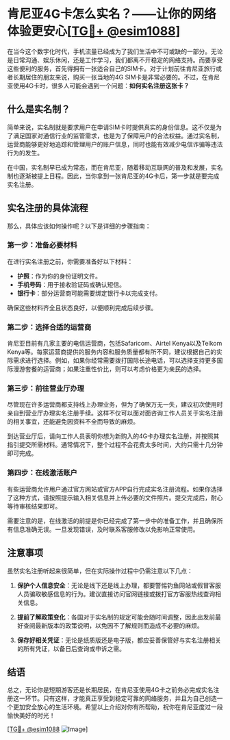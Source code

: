 # 肯尼亚4G卡怎么实名？——让你的网络体验更安心[[TG💪+ @esim1088](https://t.me/s/esim1088)]

在当今这个数字化时代，手机流量已经成为了我们生活中不可或缺的一部分。无论是日常沟通、娱乐休闲，还是工作学习，我们都离不开稳定的网络支持。而要享受这些便利的服务，首先得拥有一张适合自己的SIM卡。对于计划前往肯尼亚旅行或者长期居住的朋友来说，购买一张当地的4G SIM卡是非常必要的。不过，在肯尼亚使用4G卡时，很多人可能会遇到一个问题：**如何实名注册这张卡？**

## 什么是实名制？

简单来说，实名制就是要求用户在申请SIM卡时提供真实的身份信息。这不仅是为了满足国家对通信行业的监管需求，也是为了保障用户的合法权益。通过实名制，运营商能够更好地追踪和管理用户的账户信息，同时也能有效减少电信诈骗等违法行为的发生。

在中国，实名制早已成为常态，而在肯尼亚，随着移动互联网的普及和发展，实名制也逐渐被提上日程。因此，当你拿到一张肯尼亚的4G卡后，第一步就是要完成实名注册。

## 实名注册的具体流程

那么，具体应该如何操作呢？以下是详细的步骤指南：

### 第一步：准备必要材料

在进行实名注册之前，你需要准备好以下材料：
- **护照**：作为你的身份证明文件。
- **手机号码**：用于接收验证码或确认短信。
- **银行卡**：部分运营商可能需要绑定银行卡以完成支付。

确保这些材料齐全且状态良好，以便顺利完成后续步骤。

### 第二步：选择合适的运营商

肯尼亚目前有几家主要的电信运营商，包括Safaricom、Airtel Kenya以及Telkom Kenya等。每家运营商提供的服务内容和服务质量都有所不同，建议根据自己的实际需求进行选择。例如，如果你经常需要拨打国际长途电话，可以选择支持更多国际漫游套餐的运营商；如果注重性价比，则可以考虑价格更为亲民的选择。

### 第三步：前往营业厅办理

尽管现在许多运营商都支持线上办理业务，但为了确保万无一失，建议初次使用时亲自到营业厅办理实名注册手续。这样不仅可以面对面咨询工作人员关于实名注册的相关事宜，还能避免因资料不全而导致的麻烦。

到达营业厅后，请向工作人员表明你想为新购入的4G卡办理实名注册，并按照其指引提交所需材料。通常情况下，整个过程不会花费太多时间，大约只需十几分钟即可完成。

### 第四步：在线激活账户

有些运营商允许用户通过官方网站或官方APP自行完成实名注册流程。如果你选择了这种方式，请按照提示输入相关信息并上传必要的文件照片。提交完成后，耐心等待审核结果即可。

需要注意的是，在线激活的前提是你已经完成了第一步中的准备工作，并且确保所有信息准确无误。一旦发现错误，及时联系客服修改以免影响正常使用。

## 注意事项

虽然实名注册听起来很简单，但在实际操作过程中仍需注意以下几点：

1. **保护个人信息安全**：无论是线下还是线上办理，都要警惕钓鱼网站或假冒客服人员骗取敏感信息的行为。建议直接访问官网链接或拨打官方客服热线查询相关信息。
   
2. **提前了解政策变化**：各国对于实名制的规定可能会随时间调整，因此出发前最好查阅最新版本的政策说明，以免因不了解规则而造成不必要的麻烦。

3. **保存好相关凭证**：无论是纸质版还是电子版，都应妥善保管好与实名注册相关的所有凭证，以备日后查询或申诉之需。

## 结语

总之，无论你是短期游客还是长期居民，在肯尼亚使用4G卡之前务必完成实名注册这一环节。只有这样，才能真正享受到稳定可靠的网络服务，并且为自己创造一个更加安全放心的生活环境。希望以上介绍对你有所帮助，祝你在肯尼亚度过一段愉快美好的时光！

[[TG💪+ @esim1088](https://t.me/s/esim1088) ![Image](https://i.postimg.cc/4NQfJmqS/Snipaste-2025-05-13-00-14-12.png)]